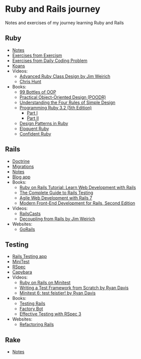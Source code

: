 # Ruby and Rails journey

Notes and exercises of my journey learning Ruby and Rails

## Ruby

- [Notes](ruby/NOTES.md)
- [Exercises from Exercism](https://www.exercism.org/tracks/ruby)
- [Exercises from Daily Coding Problem](https://www.dailycodingproblem.com/)
- [Koans](https://www.rubykoans.com/)
- Videos:
  - [Advanced Ruby Class Design by Jim Weirich](https://www.youtube.com/watch?v=vwBpTgdZBDk)
  - [Chris Hunt](https://www.youtube.com/watch?v=7VdG0A40sc8&list=PLyILq4GtV9c_TmBRO9Oiyak7DXhbOP-W0&ab_channel=ChrisHunt)
- Books:
  - [99 Bottles of OOP](ruby/books/99_bottles_ruby_milk/notes.md)
  - [Practical Object-Oriented Design (POODR)](ruby/books/poodr.md)
  - [Understanding the Four Rules of Simple Design](ruby/books/4-design-rules/notes.md)
  - [Programming Ruby 3.2 (5th Edition)](https://pragprog.com/titles/ruby5/programming-ruby-3-2-5th-edition)
    - [Part I](ruby/book/facets_of_ruby.md)
    - [Part II](ruby/book/ruby_in_its_setting.md)
  - [Design Patterns in Ruby](https://www.amazon.com/gp/product/0321490452)
  - [Eloquent Ruby](https://www.amazon.com/gp/product/0321584104)
  - [Confident Ruby](https://pragprog.com/titles/agcr/confident-ruby/)

## Rails

- [Doctrine](rails/doctrine.md)
- [Migrations](rails/migrations.md)
- [Notes](rails/NOTES.md)
- [Blog app](https://d1snj8sshb5u7m.cloudfront.net/Rails7.mp4)
- Books:
  - [Ruby on Rails Tutorial: Learn Web Development with Rails](https://www.amazon.es/dp/0136702651)
  - [The Complete Guide to Rails Testing](https://www.codewithjason.com/complete-guide-to-rails-testing/)
  - [Agile Web Development with Rails 7](https://pragprog.com/titles/rails7/agile-web-development-with-rails-7/)
  - [Modern Front-End Development for Rails, Second Edition](https://pragprog.com/titles/nrclient2/modern-front-end-development-for-rails-second-edition/)
- Videos:
  - [RailsCasts](http://railscasts.com/)
  - [Decoupling from Rails by Jim Weirich](https://www.youtube.com/watch?v=YmVvB_zzRj8)
- Websites:
  - [GoRails](https://gorails.com/)

## Testing

 - [Rails Testing app](rails/reddat)
 - [MiniTest](testing/minitest.md)
 - [RSpec](testing/rspec.md)
 - [Capybara](testing/capybara.md)
 - Videos:
   - [Ruby on Rails on Minitest](https://www.youtube.com/watch?v=MA4jJNUG_dI)
   - [Writing a Test Framework from Scratch by Ryan Davis](https://www.youtube.com/watch?v=VPr5pmlAq20)
   - [Minitest 6: test feistier! by Ryan Davis](https://www.youtube.com/watch?v=l-ZNxvFo4lw)
 - Books:
   - [Testing Rails](https://books.thoughtbot.com/assets/testing-rails.pdf)
   - [Factory Bot](testing/factory_bot.md)
   - [Effective Testing with RSpec 3](https://pragprog.com/titles/rspec3/effective-testing-with-rspec-3/)
 - Websites:
   - [Refactoring Rails](https://www.refactoringrails.io/)

## Rake
  - [Notes](rake/notes.md)
